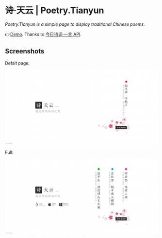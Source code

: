 # 诗·天云 | Poetry.Tianyun

_Poetry.Tianyun is a simple page to display traditional Chinese poems._

👉[Demo](https://tianyun.me/). Thanks to [今日诗词·一言 API](https://www.jinrishici.com/).

## Screenshots

Defalt page:

![](https://github.com/imByteCat/poetry.tianyun/blob/master/screenshots/default.png)

Full:

![](https://github.com/imByteCat/poetry.tianyun/blob/master/screenshots/full.png)
